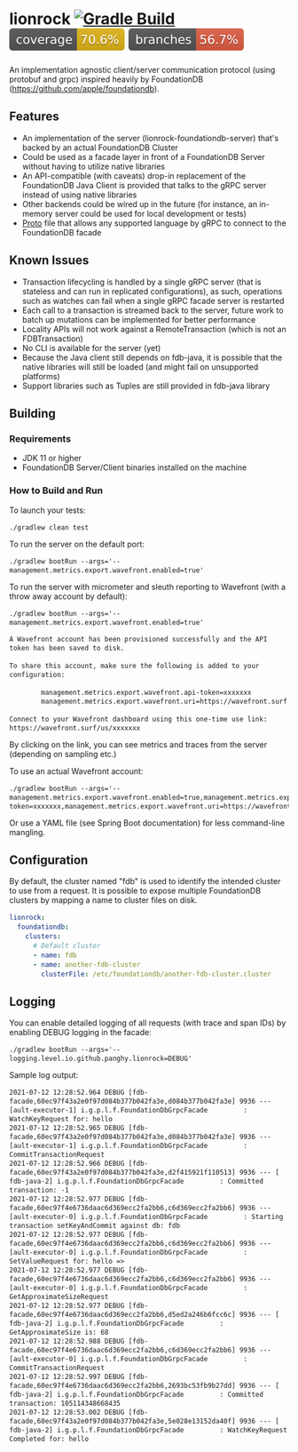 # lionrock [![Gradle Build](https://github.com/panghy/lionrock/actions/workflows/gradle.yml/badge.svg)](https://github.com/panghy/lionrock/actions/workflows/gradle.yml) [![Code Coverage](https://raw.githubusercontent.com/panghy/lionrock/master/.github/badges/jacoco.svg)](https://raw.githubusercontent.com/panghy/lionrock/master/.github/badges/jacoco.svg) [![Branch Coverage](https://raw.githubusercontent.com/panghy/lionrock/master/.github/badges/branches.svg)](https://raw.githubusercontent.com/panghy/lionrock/master/.github/badges/branches.svg)

An implementation agnostic client/server communication protocol (using protobuf and grpc) inspired heavily by
FoundationDB (https://github.com/apple/foundationdb).

## Features

* An implementation of the server (lionrock-foundationdb-server) that's backed by an actual FoundationDB Cluster
* Could be used as a facade layer in front of a FoundationDB Server without having to utilize native libraries
* An API-compatible (with caveats) drop-in replacement of the FoundationDB Java Client is provided that talks to the
  gRPC server instead of using native libraries
* Other backends could be wired up in the future (for instance, an in-memory server could be used for local development
  or tests)
* [Proto](https://github.com/panghy/lionrock/blob/master/proto/lionrock.proto) file that allows any supported language
  by gRPC to connect to the FoundationDB facade

## Known Issues

* Transaction lifecycling is handled by a single gRPC server (that is stateless and can run in replicated
  configurations), as such, operations such as watches can fail when a single gRPC facade server is restarted
* Each call to a transaction is streamed back to the server, future work to batch up mutations can be implemented for
  better performance
* Locality APIs will not work against a RemoteTransaction (which is not an FDBTransaction)
* No CLI is available for the server (yet)
* Because the Java client still depends on fdb-java, it is possible that the native libraries will still be loaded (and
  might fail on unsupported platforms)
* Support libraries such as Tuples are still provided in fdb-java library

## Building

### Requirements

* JDK 11 or higher
* FoundationDB Server/Client binaries installed on the machine

### How to Build and Run

To launch your tests:

```
./gradlew clean test
```

To run the server on the default port:

```
./gradlew bootRun --args='--management.metrics.export.wavefront.enabled=true'
```

To run the server with micrometer and sleuth reporting to Wavefront (with a throw away account by default):

```
./gradlew bootRun --args='--management.metrics.export.wavefront.enabled=true'
```

```
A Wavefront account has been provisioned successfully and the API token has been saved to disk.

To share this account, make sure the following is added to your configuration:

        management.metrics.export.wavefront.api-token=xxxxxxx
        management.metrics.export.wavefront.uri=https://wavefront.surf

Connect to your Wavefront dashboard using this one-time use link:
https://wavefront.surf/us/xxxxxxx
```

By clicking on the link, you can see metrics and traces from the server (depending on sampling etc.)

To use an actual Wavefront account:

```
./gradlew bootRun --args='--management.metrics.export.wavefront.enabled=true,management.metrics.export.wavefront.api-token=xxxxxxx,management.metrics.export.wavefront.uri=https://wavefront.surf'
```

Or use a YAML file (see Spring Boot documentation) for less command-line mangling.

## Configuration

By default, the cluster named "fdb" is used to identify the intended cluster to use from a request. It is possible to
expose multiple FoundationDB clusters by mapping a name to cluster files on disk.

```yaml
lionrock:
  foundationdb:
    clusters:
      # Default cluster
      - name: fdb
      - name: another-fdb-cluster
        clusterFile: /etc/foundationdb/another-fdb-cluster.cluster
```

## Logging

You can enable detailed logging of all requests (with trace and span IDs) by enabling DEBUG logging in the facade:

```
./gradlew bootRun --args='--logging.level.io.github.panghy.lionrock=DEBUG'
```

Sample log output:

```
2021-07-12 12:28:52.964 DEBUG [fdb-facade,60ec97f43a2e0f97d084b377b042fa3e,d084b377b042fa3e] 9936 --- [ault-executor-1] i.g.p.l.f.FoundationDbGrpcFacade         : WatchKeyRequest for: hello
2021-07-12 12:28:52.965 DEBUG [fdb-facade,60ec97f43a2e0f97d084b377b042fa3e,d084b377b042fa3e] 9936 --- [ault-executor-1] i.g.p.l.f.FoundationDbGrpcFacade         : CommitTransactionRequest
2021-07-12 12:28:52.966 DEBUG [fdb-facade,60ec97f43a2e0f97d084b377b042fa3e,d2f415921f110513] 9936 --- [     fdb-java-2] i.g.p.l.f.FoundationDbGrpcFacade         : Committed transaction: -1
2021-07-12 12:28:52.977 DEBUG [fdb-facade,60ec97f4e6736daac6d369ecc2fa2bb6,c6d369ecc2fa2bb6] 9936 --- [ault-executor-0] i.g.p.l.f.FoundationDbGrpcFacade         : Starting transaction setKeyAndCommit against db: fdb
2021-07-12 12:28:52.977 DEBUG [fdb-facade,60ec97f4e6736daac6d369ecc2fa2bb6,c6d369ecc2fa2bb6] 9936 --- [ault-executor-0] i.g.p.l.f.FoundationDbGrpcFacade         : SetValueRequest for: hello => 
2021-07-12 12:28:52.977 DEBUG [fdb-facade,60ec97f4e6736daac6d369ecc2fa2bb6,c6d369ecc2fa2bb6] 9936 --- [ault-executor-0] i.g.p.l.f.FoundationDbGrpcFacade         : GetApproximateSizeRequest
2021-07-12 12:28:52.977 DEBUG [fdb-facade,60ec97f4e6736daac6d369ecc2fa2bb6,d5ed2a246b6fcc6c] 9936 --- [     fdb-java-2] i.g.p.l.f.FoundationDbGrpcFacade         : GetApproximateSize is: 68
2021-07-12 12:28:52.988 DEBUG [fdb-facade,60ec97f4e6736daac6d369ecc2fa2bb6,c6d369ecc2fa2bb6] 9936 --- [ault-executor-0] i.g.p.l.f.FoundationDbGrpcFacade         : CommitTransactionRequest
2021-07-12 12:28:52.997 DEBUG [fdb-facade,60ec97f4e6736daac6d369ecc2fa2bb6,2693bc53fb9b27dd] 9936 --- [     fdb-java-2] i.g.p.l.f.FoundationDbGrpcFacade         : Committed transaction: 105114348668435
2021-07-12 12:28:53.002 DEBUG [fdb-facade,60ec97f43a2e0f97d084b377b042fa3e,5e028e13152da40f] 9936 --- [     fdb-java-2] i.g.p.l.f.FoundationDbGrpcFacade         : WatchKeyRequest Completed for: hello
```